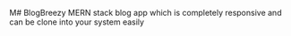 M# BlogBreezy
MERN stack blog app which is completely responsive and can be clone into your system easily
